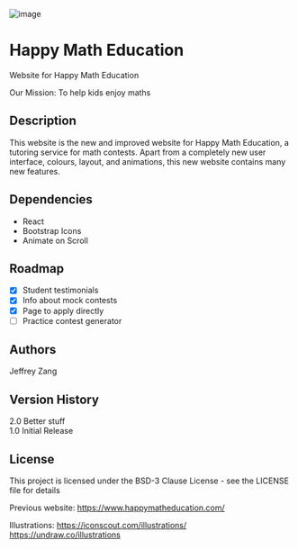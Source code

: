 ![image](https://user-images.githubusercontent.com/66485719/179431098-1b79965a-833d-4d40-a733-94bca64b57fc.png)

# Happy Math Education
Website for Happy Math Education

Our Mission: To help kids enjoy maths

## Description
This website is the new and improved website for Happy Math Education, a tutoring service for math contests. Apart from a completely new user interface, colours, layout, and animations, this new website contains many new features.

## Dependencies
- React
- Bootstrap Icons
- Animate on Scroll

## Roadmap
- [x] Student testimonials
- [x] Info about mock contests
- [x] Page to apply directly
- [ ] Practice contest generator

## Authors
Jeffrey Zang

## Version History
2.0 
Better stuff<br/>
1.0
Initial Release

## License
This project is licensed under the BSD-3 Clause License - see the LICENSE file for details

Previous website: https://www.happymatheducation.com/

Illustrations: https://iconscout.com/illustrations/ https://undraw.co/illustrations
